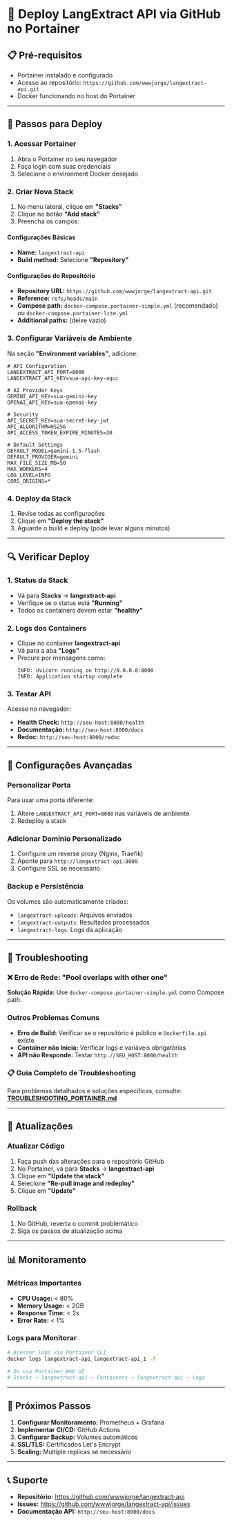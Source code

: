 # 🚀 Deploy LangExtract API via GitHub no Portainer

## 📋 Pré-requisitos
- Portainer instalado e configurado
- Acesso ao repositório: `https://github.com/wwwjorge/langextract-api.git`
- Docker funcionando no host do Portainer

---

## 🎯 Passos para Deploy

### 1. Acessar Portainer
1. Abra o Portainer no seu navegador
2. Faça login com suas credenciais
3. Selecione o environment Docker desejado

### 2. Criar Nova Stack
1. No menu lateral, clique em **"Stacks"**
2. Clique no botão **"Add stack"**
3. Preencha os campos:

#### Configurações Básicas
- **Name:** `langextract-api`
- **Build method:** Selecione **"Repository"**

#### Configurações do Repositório
- **Repository URL:** `https://github.com/wwwjorge/langextract-api.git`
- **Reference:** `refs/heads/main`
- **Compose path:** `docker-compose.portainer-simple.yml` (recomendado) ou `docker-compose.portainer-lite.yml`
- **Additional paths:** (deixe vazio)

### 3. Configurar Variáveis de Ambiente
Na seção **"Environment variables"**, adicione:

```env
# API Configuration
LANGEXTRACT_API_PORT=8000
LANGEXTRACT_API_KEY=sua-api-key-aqui

# AI Provider Keys
GEMINI_API_KEY=sua-gemini-key
OPENAI_API_KEY=sua-openai-key

# Security
API_SECRET_KEY=sua-secret-key-jwt
API_ALGORITHM=HS256
API_ACCESS_TOKEN_EXPIRE_MINUTES=30

# Default Settings
DEFAULT_MODEL=gemini-1.5-flash
DEFAULT_PROVIDER=gemini
MAX_FILE_SIZE_MB=50
MAX_WORKERS=4
LOG_LEVEL=INFO
CORS_ORIGINS=*
```

### 4. Deploy da Stack
1. Revise todas as configurações
2. Clique em **"Deploy the stack"**
3. Aguarde o build e deploy (pode levar alguns minutos)

---

## 🔍 Verificar Deploy

### 1. Status da Stack
- Vá para **Stacks** → **langextract-api**
- Verifique se o status está **"Running"**
- Todos os containers devem estar **"healthy"**

### 2. Logs dos Containers
- Clique no container **langextract-api**
- Vá para a aba **"Logs"**
- Procure por mensagens como:
  ```
  INFO: Uvicorn running on http://0.0.0.0:8000
  INFO: Application startup complete
  ```

### 3. Testar API
Acesse no navegador:
- **Health Check:** `http://seu-host:8000/health`
- **Documentação:** `http://seu-host:8000/docs`
- **Redoc:** `http://seu-host:8000/redoc`

---

## 🔧 Configurações Avançadas

### Personalizar Porta
Para usar uma porta diferente:
1. Altere `LANGEXTRACT_API_PORT=8080` nas variáveis de ambiente
2. Redeploy a stack

### Adicionar Domínio Personalizado
1. Configure um reverse proxy (Nginx, Traefik)
2. Aponte para `http://langextract-api:8000`
3. Configure SSL se necessário

### Backup e Persistência
Os volumes são automaticamente criados:
- `langextract-uploads`: Arquivos enviados
- `langextract-outputs`: Resultados processados
- `langextract-logs`: Logs da aplicação

---

## 🚨 Troubleshooting

### ❌ Erro de Rede: "Pool overlaps with other one"
**Solução Rápida:** Use `docker-compose.portainer-simple.yml` como Compose path.

### Outros Problemas Comuns
- **Erro de Build:** Verificar se o repositório é público e `Dockerfile.api` existe
- **Container não Inicia:** Verificar logs e variáveis obrigatórias
- **API não Responde:** Testar `http://SEU_HOST:8000/health`

### 📋 Guia Completo de Troubleshooting
Para problemas detalhados e soluções específicas, consulte:
**[TROUBLESHOOTING_PORTAINER.md](./TROUBLESHOOTING_PORTAINER.md)**

---

## 🔄 Atualizações

### Atualizar Código
1. Faça push das alterações para o repositório GitHub
2. No Portainer, vá para **Stacks** → **langextract-api**
3. Clique em **"Update the stack"**
4. Selecione **"Re-pull image and redeploy"**
5. Clique em **"Update"**

### Rollback
1. No GitHub, reverta o commit problemático
2. Siga os passos de atualização acima

---

## 📊 Monitoramento

### Métricas Importantes
- **CPU Usage:** < 80%
- **Memory Usage:** < 2GB
- **Response Time:** < 2s
- **Error Rate:** < 1%

### Logs para Monitorar
```bash
# Acessar logs via Portainer CLI
docker logs langextract-api_langextract-api_1 -f

# Ou via Portainer Web UI
# Stacks → langextract-api → Containers → langextract-api → Logs
```

---

## 🎯 Próximos Passos

1. **Configurar Monitoramento:** Prometheus + Grafana
2. **Implementar CI/CD:** GitHub Actions
3. **Configurar Backup:** Volumes automáticos
4. **SSL/TLS:** Certificados Let's Encrypt
5. **Scaling:** Multiple replicas se necessário

---

## 📞 Suporte

- **Repositório:** https://github.com/wwwjorge/langextract-api
- **Issues:** https://github.com/wwwjorge/langextract-api/issues
- **Documentação API:** `http://seu-host:8000/docs`